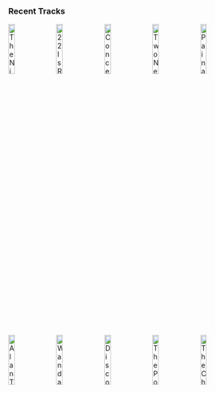 ### Recent Tracks
[<img src='https://lastfm.freetls.fastly.net/i/u/300x300/09c95d24b67344014433032cff887cf2.jpg' width='16%' height='16%' alt='The Night Window'>](https://www.last.fm/music/thomas%2bnewman/_/the%2bnight%2bwindow)&nbsp;&nbsp;&nbsp;&nbsp;[<img src='https://lastfm.freetls.fastly.net/i/u/300x300/f6790e40af5db3ebe86f0b7f3bd4cd26.jpg' width='16%' height='16%' alt='22 Is Ready'>](https://www.last.fm/music/trent%2breznor%2band%2batticus%2bross/_/22%2bis%2bready)&nbsp;&nbsp;&nbsp;&nbsp;[<img src='https://lastfm.freetls.fastly.net/i/u/300x300/94e080cc589e46eeae07418dcd547eb2.png' width='16%' height='16%' alt='Concerning Hobbits'>](https://www.last.fm/music/howard%2bshore/_/concerning%2bhobbits)&nbsp;&nbsp;&nbsp;&nbsp;[<img src='https://lastfm.freetls.fastly.net/i/u/300x300/de1d5b55602240b7c0d646c0cf883652.png' width='16%' height='16%' alt='Two New Alphas'>](https://www.last.fm/music/john%2bpowell/_/two%2bnew%2balphas)&nbsp;&nbsp;&nbsp;&nbsp;[<img src='https://lastfm.freetls.fastly.net/i/u/300x300/263ea66d6a92420fbe490ee45cb0e6d6.png' width='16%' height='16%' alt='Pain and Anger'>](https://www.last.fm/music/henry%2bjackman/_/pain%2band%2banger)&nbsp;&nbsp;&nbsp;&nbsp;<br>[<img src='https://lastfm.freetls.fastly.net/i/u/300x300/d8c738f6a117c00bb6bdb79198cd5b90.jpg' width='16%' height='16%' alt='Alan Turings Legacy'>](https://www.last.fm/music/alexandre%2bdesplat/_/alan%2bturing%2527s%2blegacy)&nbsp;&nbsp;&nbsp;&nbsp;[<img src='https://lastfm.freetls.fastly.net/i/u/300x300/2a96cbd8b46e442fc41c2b86b821562f.png' width='16%' height='16%' alt='Wandas Theme (End Credits from "WandaVision")'>](https://www.last.fm/music/christophe%2bbeck/_/wanda%2527s%2btheme%2b%2528end%2bcredits%2bfrom%2b%2522wandavision%2522%2529)&nbsp;&nbsp;&nbsp;&nbsp;[<img src='https://lastfm.freetls.fastly.net/i/u/300x300/8420424571734a83ad96dac49f925065.png' width='16%' height='16%' alt='Discombobulate'>](https://www.last.fm/music/hans%2bzimmer/_/discombobulate)&nbsp;&nbsp;&nbsp;&nbsp;[<img src='https://lastfm.freetls.fastly.net/i/u/300x300/72fba9cc132d2b44533d113f73f6be54.jpg' width='16%' height='16%' alt='The Pop-Up Book'>](https://www.last.fm/music/dario%2bmarianelli/_/the%2bpop-up%2bbook)&nbsp;&nbsp;&nbsp;&nbsp;[<img src='https://lastfm.freetls.fastly.net/i/u/300x300/d9bbc0f358bd4a7fcaba358b105a3e19.png' width='16%' height='16%' alt='The Children'>](https://www.last.fm/music/ramin%2bdjawadi/_/the%2bchildren)&nbsp;&nbsp;&nbsp;&nbsp;<br>